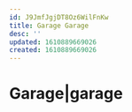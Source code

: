 ```yaml
---
id: J9JmfJgjDT8Oz6WilFnKw
title: Garage Garage
desc: ''
updated: 1610889669026
created: 1610889669026
---
```

# Garage|garage

